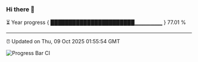 ### Hi there 👋

⏳ Year progress { ███████████████████████▁▁▁▁▁▁▁ } 77.01 %

---

⏰ Updated on Thu, 09 Oct 2025 01:55:54 GMT

![Progress Bar CI](https://github.com/DhruviPatel157/GitHub-Actions-Demo/workflows/Progress%20Bar%20CI/badge.svg)
